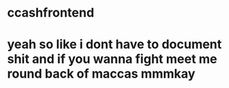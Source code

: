 # ccashfrontend
# yeah so like i dont have to document shit and if you wanna fight meet me round back of maccas mmmkay
